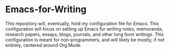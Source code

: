 # Emacs-for-Writing
This repository will, eventually, hold my configuration file for Emacs.  This configuration will focus on setting up Emacs for writing notes, memoranda, research papers, essays, blogs, journals, and other long form writings.  This configuration is meant for non-programmers, and will likely be mostly, if not entirely, centered around Org Mode. 
